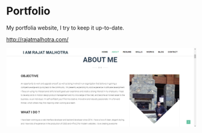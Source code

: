# Portfolio
My portfolia website, I try to keep it up-to-date.

http://rajatmalhotra.com/

![preview](preview.PNG)


